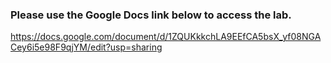 ### Please use the Google Docs link below to access the lab.

https://docs.google.com/document/d/1ZQUKkkchLA9EEfCA5bsX_yf08NGACey6i5e98F9qjYM/edit?usp=sharing
